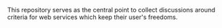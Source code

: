 This repository serves as the central point to collect discussions around criteria for web services which keep their user's freedoms.
